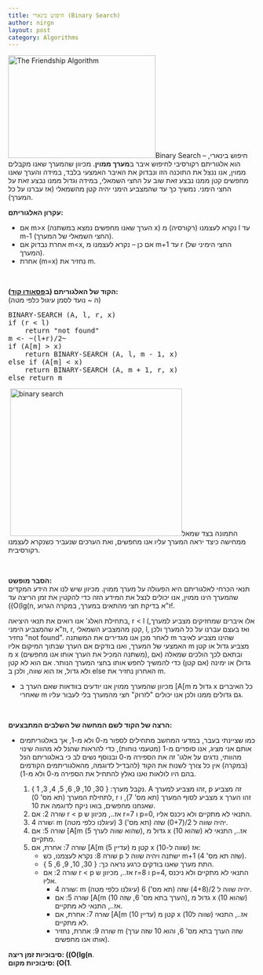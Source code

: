 ```yaml
---
title: חיפוש בינארי (Binary Search)
author: nirgn
layout: post
category: Algorithms
---
```

[<img class="alignleft wp-image-1172" src="http://www.lifelongstudent.net/wp-content/uploads/2014/12/The_Friendship_Algorithm.png" alt="The Friendship Algorithm" width="300" height="209" />](http://www.lifelongstudent.net/wp-content/uploads/2014/12/The_Friendship_Algorithm.png)Binary Search &#8211; חיפוש בינארי, הוא אלגוריתם רקורסיבי לחיפוש איבר ב**מערך ממוין**. מכיוון שהמערך שאנו מקבלים ממוין, אנו ננצל את התוכנה הזו ונבדוק את האיבר האמצעי בלבד, במידה והערך שאנו מחפשים קטן ממנו נבצע זאת שוב על החצי השמאלי, במידה וגדול ממנו נבצע זאת על החצי הימני. נמשיך כך עד שהמצביע הימני יהיה קטן מהשמאלי (אז עברנו על כל המערך).

**עקרון האלגוריתם:**

  * אם m>x (הערך שאנו מחפשים נמצא במשתנה x) נקרא לעצמנו (רקורסיה) מ l עד m-1 (החצי השמאלי של המערך).
  * אחרת נבדוק אם m<x, אם כן &#8211; נקרא לעצמנו מ m+1 עד r (החצי הימיני של המערך).
  * אחרת (m=x) נחזיר את m.

<!--more-->

&nbsp;

**הקוד של האלגוריתם (ב<a href="http://en.wikipedia.org/wiki/Pseudocode" target="_blank">פסאודו קוד</a>):**  
(ה ~ נועד לסמן עיגול כלפי מטה)

<pre class="lang:default decode:true">BINARY-SEARCH (A, l, r, x)
if (r &lt; l)
    return "not found"
m &lt;- ~(l+r)/2~
if (A[m] &gt; x)
    return BINARY-SEARCH (A, l, m - 1, x)
else if (A[m] &lt; x)
    return BINARY-SEARCH (A, m + 1, r, x)
else return m</pre>

 [<img class="alignleft wp-image-1170" src="http://www.lifelongstudent.net/wp-content/uploads/2013/10/binary_search.png" alt="binary search" width="350" height="300" />](http://www.lifelongstudent.net/wp-content/uploads/2013/10/binary_search.png)התמונה בצד שמאל ממחישה כיצד יראה המערך עליו אנו מחפשים, ואת הערכים שנעביר כשנקרא לעצמנו רקורסיבית.

&nbsp;

**הסבר מופשט:**  
תנאי הכרחי לאלגוריתם היא הפעולה על מערך ממוין. מכיוון שיש לנו את הידע המקדים שהמערך הינו ממוין, אנו יכולים לנצל את המידע הזה כדי להקטין את זמן הריצה עד ((O(lg(n, ז"א בדיקת חצי מהתאים במערך, במקרה הגרוע!.

בתחילת האלג' אנו רואים את תנאי היציאה, r < l (אלו איברים שמחזיקים מצביע למערך, וז"א שהמצביע הימני, r, קטן מהמצביע השמאלי, l, ואז בעצם עברנו על כל המערך ולכן נחזיר "not found". לאחר מכן אנו מגדירים את המשתנה m שהינו מצביע לאיבר האמצעי של המערך, ואנו בודקים אם הערך שבתוך המיקום אליו m מצביע גדול או קטן מ x (משתנה המכיל את הערך אותו אנו מחפשים), ובתאם לכך הולכים שמאלה (אם גדול) או ימינה (אם קטן) כדי להמשיך לחפש אותו בחצי המערך הנותר. אם הוא לא קטן ולא גדול, אז הוא שווה, ולכן ב else האחרון נחזיר את m.

* מכיוון שהמערך ממוין אנו יודעים בוודאות שאם הערך ב [A[m גדול מ x כל האיברים שאחרי m גם גדולים ממנו ולכן אנו יכולים "לזרוק" חצי מהמערך בלי לעבור עליו.

&nbsp;

**הרצה של הקוד לשם המחשה של השלבים המתבצעים:**

* כמו שציינתי בעבר, במדעי המחשב מתחילים לספור מ-0 ולא מ-1, אך באלגוריתמים אותם אני מציג, אנו סופרים מ-1 (מטעמי נוחות), כדי להראות שהנל לא מהווה שינוי מהוותי, נדגים על אלגו' זה את הספירה מ-0 ובנוסף נשים לב כי באלגוריתם הנל (במקרה) אין כל צורך לשנות את הקוד (להבדיל לדוגמה, מהאלגוריתמים הקודמים בהם היו לולאות ואנו נאלץ להתחיל את הספירה מ-0 ולא מ-1).

  1. נקבל מערך: { 30, 10, 9, 6, 5, 4, 3, 1 }. A זהו מצביע למערך, p זה מצביע לתחילת המערך (תא מס' 0), r מצביע לסוף המערך (תא מס' 7), ו x זהו הערך שאנחנו מחפשים, בואו ניקח לדוגמה את 10.
  2. שורה 2: אם r < p אז.., מכיוון ש r=7 ו p=0, התנאי לא מתקיים ולא ניכנס אליו.
  3. שורה 4: m יהיה שווה ל 2/(0+7) שזה (תא מס') 3 (עיגלנו כלפי מטה).
  4. שורה 5: אם [A[m (שהוא שווה לערך 5), גדול מ x (שהוא 10) אז.., התנאי לא מתקיים.
  5. שורה 7: אחרת, אם [A[m (עדיין 5) קטן מ x (שווה ל-10) אז: <ul style="list-style-type: circle;">
      <li>
        שורה 8: נקרא לעצמנו, כש p ישתנה ויהיה שווה ל m+1 (שזה תא מס' 4).
      </li>
      <li>
        התת מערך שאנו בודקים כרגע נראה כך: { 30, 10, 9, 6, 5 }.
      </li>
      <li>
        שורה 2: אם r < p אז.., מכיוון ש r=8 ו p=4, התנאי לא מתקיים ולא ניכנס אליו. <ul style="list-style-type: square;">
          <li>
            שורה 4: m יהיה שווה ל 2/(4+8) שזה (תא מס') 6 (עיגלנו כלפי מטה).
          </li>
          <li>
            שורה 5: אם [A[m (הערך בתא מס' 6, שזה 10), גדול מ x (שהוא 10) אז.., התנאי לא מתקיים.
          </li>
          <li>
            שורה 7: אחרת, אם [A[m (עדיין 10) קטן מ x (שווה ל10) אז.., התנאי לא מתקיים.
          </li>
          <li>
            שורה 9: אחרת, נחזיר m (שזה הערך בתא מס' 6, והוא 10 שזה ערך אותו אנו מחפשים).
          </li>
        </ul>
      </li>
    </ul>

**סיבוכיות זמן ריצה: ((O(lg(n**.  
**סיבוכיות מקום: (O(1**.
